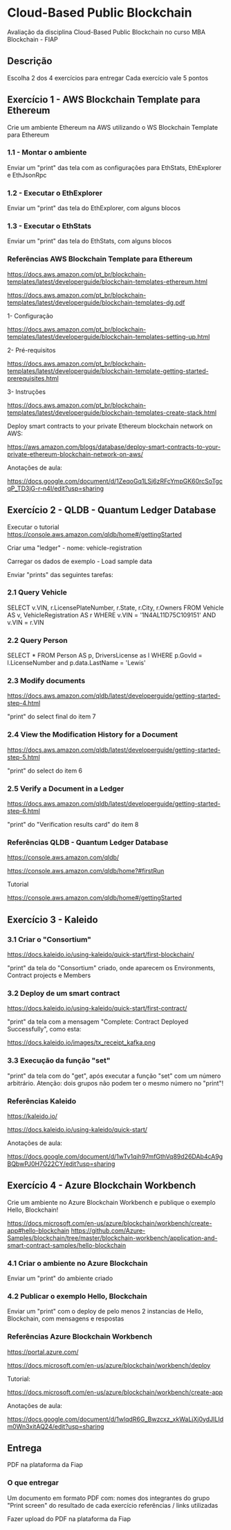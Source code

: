 # Cloud-Based Public Blockchain
Avaliação da disciplina Cloud-Based Public Blockchain no curso MBA Blockchain - FIAP

## Descrição
Escolha 2 dos 4 exercícios para entregar
Cada exercício vale 5 pontos

## Exercício 1 - AWS Blockchain Template para Ethereum
Crie um ambiente Ethereum na AWS utilizando o WS Blockchain Template para Ethereum

### 1.1 - Montar o ambiente

Enviar um "print" das tela com as configurações para EthStats, EthExplorer e EthJsonRpc

### 1.2 - Executar o EthExplorer

Enviar um "print" das tela do EthExplorer, com alguns blocos

### 1.3 - Executar o EthStats

Enviar um "print" das tela do EthStats, com alguns blocos

### Referências AWS Blockchain Template para Ethereum

https://docs.aws.amazon.com/pt_br/blockchain-templates/latest/developerguide/blockchain-templates-ethereum.html

https://docs.aws.amazon.com/pt_br/blockchain-templates/latest/developerguide/blockchain-templates-dg.pdf

1- Configuração

https://docs.aws.amazon.com/pt_br/blockchain-templates/latest/developerguide/blockchain-templates-setting-up.html

2- Pré-requisitos

https://docs.aws.amazon.com/pt_br/blockchain-templates/latest/developerguide/blockchain-template-getting-started-prerequisites.html

3- Instruções

https://docs.aws.amazon.com/pt_br/blockchain-templates/latest/developerguide/blockchain-templates-create-stack.html


Deploy smart contracts to your private Ethereum blockchain network on AWS:

https://aws.amazon.com/blogs/database/deploy-smart-contracts-to-your-private-ethereum-blockchain-network-on-aws/

Anotações de aula:

https://docs.google.com/document/d/1ZeqoGq1LSj6zRFcYmpGK60rcSoTgcqP_TD3jG-r-n4I/edit?usp=sharing


## Exercício 2 - QLDB - Quantum Ledger Database

Executar o tutorial
https://console.aws.amazon.com/qldb/home#/gettingStarted


Criar uma "ledger" - nome: vehicle-registration

Carregar os dados de exemplo - Load sample data

Enviar "prints" das seguintes tarefas:

### 2.1 Query Vehicle

SELECT v.VIN, r.LicensePlateNumber, r.State, r.City, r.Owners
FROM Vehicle AS v, VehicleRegistration AS r
WHERE v.VIN = '1N4AL11D75C109151'
AND v.VIN = r.VIN

### 2.2 Query Person

SELECT * FROM Person AS p, DriversLicense as l
WHERE p.GovId = l.LicenseNumber
and p.data.LastName = 'Lewis'


### 2.3 Modify documents

https://docs.aws.amazon.com/qldb/latest/developerguide/getting-started-step-4.html

"print" do select final do item 7


### 2.4 View the Modification History for a Document

https://docs.aws.amazon.com/qldb/latest/developerguide/getting-started-step-5.html

"print" do select do item 6

### 2.5 Verify a Document in a Ledger

https://docs.aws.amazon.com/qldb/latest/developerguide/getting-started-step-6.html

"print" do "Verification results card" do item 8


### Referências QLDB - Quantum Ledger Database

https://console.aws.amazon.com/qldb/

https://console.aws.amazon.com/qldb/home?#firstRun


Tutorial

https://console.aws.amazon.com/qldb/home#/gettingStarted



## Exercício 3 - Kaleido


### 3.1 Criar o "Consortium"

https://docs.kaleido.io/using-kaleido/quick-start/first-blockchain/

"print" da tela do "Consortium" criado, onde aparecem os Environments, Contract projects e Members


### 3.2 Deploy de um smart contract

https://docs.kaleido.io/using-kaleido/quick-start/first-contract/

"print" da tela com a mensagem "Complete: Contract Deployed Successfully", como esta:

https://docs.kaleido.io/images/tx_receipt_kafka.png


### 3.3 Execução da função "set"

"print" da tela com do "get", após executar a função "set" com um número arbitrário. Atenção: dois grupos não podem ter o mesmo número no "print"!

### Referências Kaleido

https://kaleido.io/

https://docs.kaleido.io/using-kaleido/quick-start/

Anotações de aula:

https://docs.google.com/document/d/1wTv1qih97mfGthVq89d26DAb4cA9gBQbwPJ0H7G22CY/edit?usp=sharing


## Exercício 4 - Azure Blockchain Workbench
Crie um ambiente no Azure Blockchain Workbench e publique o exemplo Hello, Blockchain!

https://docs.microsoft.com/en-us/azure/blockchain/workbench/create-app#hello-blockchain
https://github.com/Azure-Samples/blockchain/tree/master/blockchain-workbench/application-and-smart-contract-samples/hello-blockchain

### 4.1 Criar o ambiente no Azure Blockchain
Enviar um "print" do ambiente criado

### 4.2 Publicar o exemplo Hello, Blockchain
Enviar um "print" com o deploy de pelo menos 2 instancias de Hello, Blockchain, com mensagens e respostas


### Referências Azure Blockchain Workbench

https://portal.azure.com/


https://docs.microsoft.com/en-us/azure/blockchain/workbench/deploy


Tutorial:

https://docs.microsoft.com/en-us/azure/blockchain/workbench/create-app


Anotações de aula:

https://docs.google.com/document/d/1wlqdR6G_Bwzcxz_xkWaLjXj0ydJILIdm0Wn3xitAQ24/edit?usp=sharing


## Entrega
PDF na plataforma da Fiap

### O que entregar
Um documento em formato PDF com:
nomes dos integrantes do grupo
"Print screen" do resultado de cada exercício
referências / links utilizadas

Fazer upload do PDF na plataforma da Fiap

